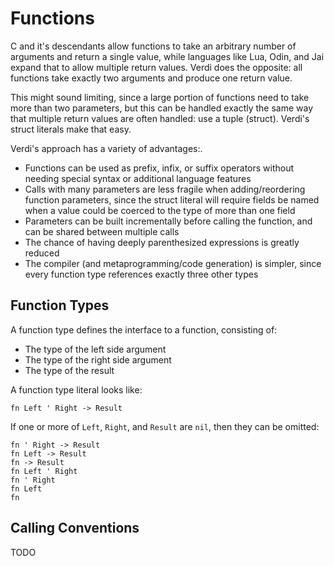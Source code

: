 # Functions
C and it's descendants allow functions to take an arbitrary number of arguments and return a single value, while languages like Lua, Odin, and Jai expand that to allow multiple return values.  Verdi does the opposite: all functions take exactly two arguments and produce one return value.

This might sound limiting, since a large portion of functions need to take more than two parameters, but this can be handled exactly the same way that multiple return values are often handled: use a tuple (struct).  Verdi's struct literals make that easy.

Verdi's approach has a variety of advantages:.
* Functions can be used as prefix, infix, or suffix operators without needing special syntax or additional language features
* Calls with many parameters are less fragile when adding/reordering function parameters, since the struct literal will require fields be named when a value could be coerced to the type of more than one field
* Parameters can be built incrementally before calling the function, and can be shared between multiple calls
* The chance of having deeply parenthesized expressions is greatly reduced
* The compiler (and metaprogramming/code generation) is simpler, since every function type references exactly three other types

## Function Types
A function type defines the interface to a function, consisting of:
* The type of the left side argument
* The type of the right side argument
* The type of the result

A function type literal looks like:
```verdi
fn Left ' Right -> Result
```
If one or more of `Left`, `Right`, and `Result` are `nil`, then they can be omitted:
```verdi
fn ' Right -> Result
fn Left -> Result
fn -> Result
fn Left ' Right
fn ' Right
fn Left
fn
```

## Calling Conventions
TODO